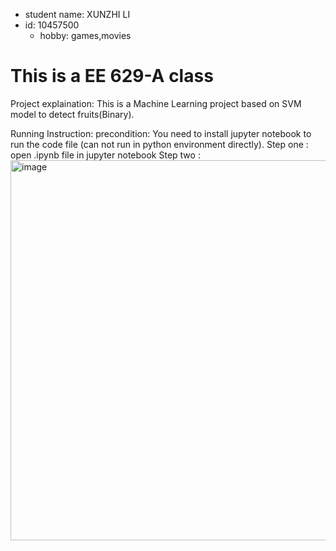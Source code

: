 
* student name: XUNZHI LI
* id: 10457500
  * hobby: games,movies

# This is a EE 629-A class

Project explaination: This is a Machine Learning project based on SVM model to detect fruits(Binary).

Running Instruction: 
      precondition: You need to install jupyter notebook to run the code file (can not run in python environment directly).
      Step one : open .ipynb file in jupyter notebook
      Step two :<img width="608" alt="image" src="https://user-images.githubusercontent.com/60412575/145645707-9d8fa15a-a489-4a93-a6ba-1529d5a74251.png">

